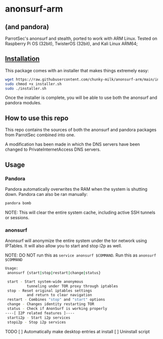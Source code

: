 # anonsurf-arm
## (and pandora)


ParrotSec's anonsurf and stealth, ported to work with ARM Linux. Tested on Raspberry Pi OS (32bit), TwisterOS (32bit), and Kali Linux ARM64;

## [Installation](https://github.com/chunky-milk/pi-bashscripts-files/blob/main/anonsurf/README.md)
This package comes with an installer that makes things extremely easy:

```bash
wget https://raw.githubusercontent.com/chunky-milk/anonsurf-arm/main/installer.sh
sudo chmod +x installer.sh
sudo ./installer.sh
```

Once the installer is complete, you will be able to use both the anonsurf and pandora modules.

## How to use this repo

This repo contains the sources of both the anonsurf and pandora packages from ParrotSec combined into one.

A modification has been made in which the DNS servers have been changed to PrivateInternetAccess DNS servers.

## Usage
### Pandora
Pandora automatically overwrites the RAM when the system is shutting down. Pandora can also be ran manually:
```bash
pandora bomb
```

NOTE: This will clear the entire system cache, including active SSH tunnels or sessions.

### anonsurf
Anonsurf will anonymize the entire system under the tor network using IPTables. It will also allow you to start and stop i2p as well.

NOTE: DO NOT run this as ```service anonsurf $COMMAND```. Run this as ```anonsurf $COMMAND```

```bash
Usage:
 anonsurf {start|stop|restart|change|status}

 start - Start system-wide anonymous
          tunneling under TOR proxy through iptables
 stop - Reset original iptables settings
          and return to clear navigation
 restart - Combines "stop" and "start" options
 change - Changes identity restarting TOR 
 status - Check if AnonSurf is working properly
----[ I2P related features ]----
 starti2p - Start i2p services
 stopi2p - Stop i2p services
```

TODO
[ ] Automatically make desktop entries at install
[ ] Uninstall script
